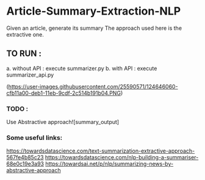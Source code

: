 # Article-Summary-Extraction-NLP
Given an article, generate its summary
The approach used here is the extractive one.

## TO RUN : 
a. without API : execute summarizer.py
b. with API : execute summarizer_api.py

(https://user-images.githubusercontent.com/25590571/124646060-cfb11a00-deb1-11eb-9cdf-2c514b191b04.PNG)

### TODO :
Use Abstractive approach![summary_output]



### Some useful links:
https://towardsdatascience.com/text-summarization-extractive-approach-567fe4b85c23
https://towardsdatascience.com/nlp-building-a-summariser-68e0c19e3a93
https://towardsai.net/p/nlp/summarizing-news-by-abstractive-approach
